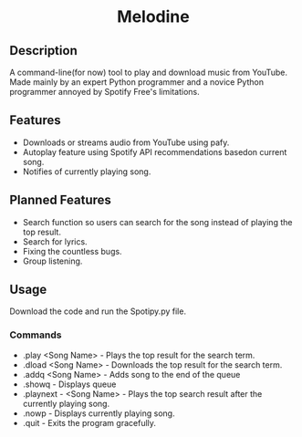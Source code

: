 <h1 align="center">Melodine</h1>

## Description

A command-line(for now) tool to play and download music from YouTube. Made mainly by an expert Python programmer and a novice Python programmer annoyed by Spotify Free's limitations.

## Features

-  Downloads or streams audio from YouTube using pafy.
- Autoplay feature using Spotify API recommendations basedon current song.
- Notifies of currently playing song.
## Planned Features

- Search function so users can search for the song instead of playing the top result.
- Search for lyrics.
- Fixing the countless bugs.
- Group listening.
## Usage

Download the code and run the Spotipy.py file.
### Commands
- .play \<Song Name> - Plays the top result for the search term.
- .dload \<Song Name> - Downloads the top result for the search term.
- .addq \<Song Name> - Adds song to the end of the queue
- .showq - Displays queue
- .playnext - \<Song Name> - Plays the top search result after the currently playing song.
- .nowp - Displays currently playing song.
- .quit - Exits the program gracefully.
